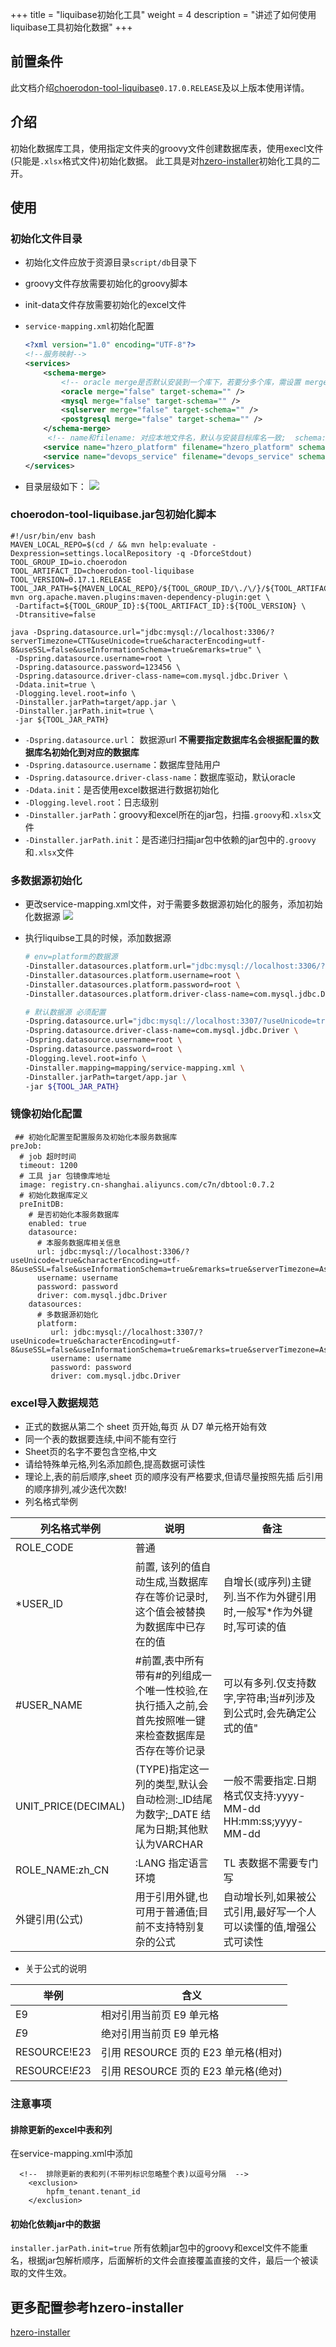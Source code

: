 +++
title = "liquibase初始化工具"
weight = 4
description = "讲述了如何使用liquibase工具初始化数据"
+++

## 前置条件

此文档介绍[choerodon-tool-liquibase](https://github.com/open-hand/choerodon-starters.git)`0.17.0.RELEASE`及以上版本使用详情。

## 介绍

初始化数据库工具，使用指定文件夹的groovy文件创建数据库表，使用execl文件(只能是`.xlsx`格式文件)初始化数据。
此工具是对[hzero-installer](https://open.hand-china.com/document-center/doc/component/1356/11884?doc_id=6876#%E5%9C%A8%E7%BA%BF%E8%BF%90%E7%BB%B4%E5%AE%89%E8%A3%85)初始化工具的二开。


## 使用

### 初始化文件目录
- 初始化文件应放于资源目录`script/db`目录下
- groovy文件存放需要初始化的groovy脚本
- init-data文件存放需要初始化的excel文件
- `service-mapping.xml`初始化配置
  ```xml
  <?xml version="1.0" encoding="UTF-8"?>
  <!--服务映射-->
  <services>
      <schema-merge>
          <!-- oracle merge是否默认安装到一个库下，若要分多个库，需设置 merge=false -->
          <oracle merge="false" target-schema="" />
          <mysql merge="false" target-schema="" />
          <sqlserver merge="false" target-schema="" />
          <postgresql merge="false" target-schema="" />
      </schema-merge>
       <!-- name和filename: 对应本地文件名，默认与安装目标库名一致;  schema: 安装目标库名 env:使用对应的数据源，非必填，多数据源初始化时需要用到 -->
      <service name="hzero_platform" filename="hzero_platform" schema="hzero_platform" env="platform" description="平台服务"/>
      <service name="devops_service" filename="devops_service" schema="devops_service" description="devops服务"/>
  </services>
  ```

- 目录层级如下：
    ![](/docs/development-guide/backend/image/liquibase_1.png)

### choerodon-tool-liquibase.jar包初始化脚本

```
#!/usr/bin/env bash
MAVEN_LOCAL_REPO=$(cd / && mvn help:evaluate -Dexpression=settings.localRepository -q -DforceStdout)
TOOL_GROUP_ID=io.choerodon
TOOL_ARTIFACT_ID=choerodon-tool-liquibase
TOOL_VERSION=0.17.1.RELEASE
TOOL_JAR_PATH=${MAVEN_LOCAL_REPO}/${TOOL_GROUP_ID/\./\/}/${TOOL_ARTIFACT_ID}/${TOOL_VERSION}/${TOOL_ARTIFACT_ID}-${TOOL_VERSION}.jar
mvn org.apache.maven.plugins:maven-dependency-plugin:get \
 -Dartifact=${TOOL_GROUP_ID}:${TOOL_ARTIFACT_ID}:${TOOL_VERSION} \
 -Dtransitive=false

java -Dspring.datasource.url="jdbc:mysql://localhost:3306/?serverTimezone=CTT&useUnicode=true&characterEncoding=utf-8&useSSL=false&useInformationSchema=true&remarks=true" \
 -Dspring.datasource.username=root \
 -Dspring.datasource.password=123456 \
 -Dspring.datasource.driver-class-name=com.mysql.jdbc.Driver \
 -Ddata.init=true \
 -Dlogging.level.root=info \
 -Dinstaller.jarPath=target/app.jar \
 -Dinstaller.jarPath.init=true \
 -jar ${TOOL_JAR_PATH}
```

- `-Dspring.datasource.url`： 数据源url **不需要指定数据库名会根据配置的数据库名初始化到对应的数据库**
- `-Dspring.datasource.username`：数据库登陆用户
- `-Dspring.datasource.driver-class-name`：数据库驱动，默认oracle
- `-Ddata.init`：是否使用excel数据进行数据初始化
- `-Dlogging.level.root`：日志级别
- `-Dinstaller.jarPath`：groovy和excel所在的jar包，扫描`.groovy`和`.xlsx`文件 
- `-Dinstaller.jarPath.init`：是否递归扫描jar包中依赖的jar包中的`.groovy`和`.xlsx`文件 

### 多数据源初始化
- 更改service-mapping.xml文件，对于需要多数据源初始化的服务，添加初始化数据源
    ![](/docs/development-guide/backend/image/liquibase_2.png)

- 执行liquibse工具的时候，添加数据源
    ```bash
    # env=platform的数据源
    -Dinstaller.datasources.platform.url="jdbc:mysql://localhost:3306/?useUnicode=true&characterEncoding=utf-8&useSSL=false&useInformationSchema=true&remarks=true" \
    -Dinstaller.datasources.platform.username=root \
    -Dinstaller.datasources.platform.password=root \
    -Dinstaller.datasources.platform.driver-class-name=com.mysql.jdbc.Driver \
    
    # 默认数据源 必须配置
    -Dspring.datasource.url="jdbc:mysql://localhost:3307/?useUnicode=true&characterEncoding=utf-8&useSSL=false&useInformationSchema=true&remarks=true" \
    -Dspring.datasource.driver-class-name=com.mysql.jdbc.Driver \
    -Dspring.datasource.username=root \
    -Dspring.datasource.password=root \
    -Dlogging.level.root=info \
    -Dinstaller.mapping=mapping/service-mapping.xml \
    -Dinstaller.jarPath=target/app.jar \
    -jar ${TOOL_JAR_PATH}
    ```

### 镜像初始化配置
```
 ## 初始化配置至配置服务及初始化本服务数据库
preJob:
  # job 超时时间
  timeout: 1200
  # 工具 jar 包镜像库地址
  image: registry.cn-shanghai.aliyuncs.com/c7n/dbtool:0.7.2
  # 初始化数据库定义
  preInitDB:
    # 是否初始化本服务数据库
    enabled: true
    datasource:
      # 本服务数据库相关信息
      url: jdbc:mysql://localhost:3306/?useUnicode=true&characterEncoding=utf-8&useSSL=false&useInformationSchema=true&remarks=true&serverTimezone=Asia/Shanghai
      username: username
      password: password
      driver: com.mysql.jdbc.Driver
    datasources:
      # 多数据源初始化
      platform:
         url: jdbc:mysql://localhost:3307/?useUnicode=true&characterEncoding=utf-8&useSSL=false&useInformationSchema=true&remarks=true&serverTimezone=Asia/Shanghai
         username: username
         password: password
         driver: com.mysql.jdbc.Driver
```
### excel导入数据规范
- 正式的数据从第二个 sheet 页开始,每页 从 D7 单元格开始有效
- 同一个表的数据要连续,中间不能有空行
- Sheet页的名字不要包含空格,中文	
- 请给特殊单元格,列名添加颜色,提高数据可读性
- 理论上,表的前后顺序,sheet 页的顺序没有严格要求,但请尽量按照先插 后引用的顺序排列,减少迭代次数!				
- 列名格式举例

列名格式举例|说明|备注
----|----|----
ROLE_CODE|普通|	
\*USER_ID|前置, 该列的值自动生成,当数据库存在等价记录时,这个值会被替换为数据库中已存在的值|自增长(或序列)主键列.当不作为外键引用时,一般写*作为外键时,写可读的值
\#USER_NAME|\#前置,表中所有带有#的列组成一个唯一性校验,在执行插入之前,会首先按照唯一键来检查数据库是否存在等价记录|可以有多列.仅支持数字,字符串;当#列涉及到公式时,会先确定公式的值"
UNIT_PRICE(DECIMAL)	|(TYPE)指定这一列的类型,默认会自动检测:_ID结尾为数字;_DATE 结尾为日期;其他默认为VARCHAR|一般不需要指定.日期格式仅支持:yyyy-MM-dd HH:mm:ss;yyyy-MM-dd
ROLE_NAME:zh_CN| :LANG 指定语言环境|TL 表数据不需要专门写
外键引用(公式)	|用于引用外键,也可用于普通值;目前不支持特别复杂的公式|自动增长列,如果被公式引用,最好写一个人可以读懂的值,增强公式可读性

- 关于公式的说明

举例|含义
---|---
E9|相对引用当前页 E9 单元格	
$E$9	|绝对引用当前页 E9 单元格
RESOURCE!E23	|引用 RESOURCE 页的 E23 单元格(相对)
RESOURCE!$E$23	|引用 RESOURCE 页的 E23 单元格(绝对)

### 注意事项
####  排除更新的excel中表和列
在service-mapping.xml中添加
```
  <!--  排除更新的表和列(不带列标识忽略整个表)以逗号分隔  -->
    <exclusion>
        hpfm_tenant.tenant_id
    </exclusion>
```

#### 初始化依赖jar中的数据
`installer.jarPath.init=true`
所有依赖jar包中的groovy和excel文件不能重名，根据jar包解析顺序，后面解析的文件会直接覆盖直接的文件，最后一个被读取的文件生效。

## 更多配置参考hzero-installer
[hzero-installer](https://open.hand-china.com/document-center/doc/component/1356/11884?doc_id=6876#%E5%9C%A8%E7%BA%BF%E8%BF%90%E7%BB%B4%E5%AE%89%E8%A3%85)

